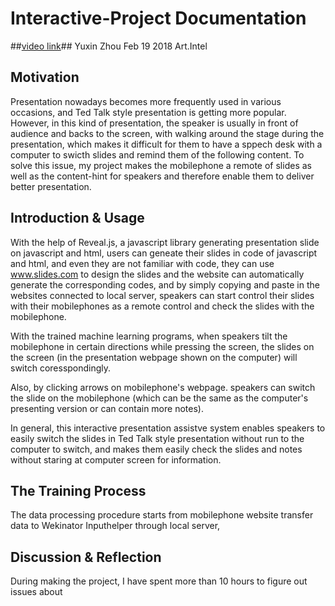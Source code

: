# Interactive-Project Documentation

##[video link](https://youtu.be/-b6IFrfuDm4)##
Yuxin Zhou
Feb 19 2018
Art.Intel

## Motivation
Presentation nowadays becomes more frequently used in various occasions, and Ted Talk style presentation is getting more popular. However, in this kind of presentation, the speaker is usually in front of audience and backs to the screen, with walking around the stage during the presentation, which makes it difficult for them to have a sppech desk with a computer to swicth slides and remind them of the following content. To solve this issue, my project makes the mobilephone a remote of slides as well as the content-hint for speakers and therefore enable them to deliver better presentation.

## Introduction & Usage
With the help of Reveal.js, a javascript library generating presentation slide on javascript and html, users can geneate their slides in code of javascript and html, and even they are not familiar with code, they can use www.slides.com to design the slides and the website can automatically generate the corresponding codes, and by simply copying and paste in the websites connected to local server, speakers can start control their slides with their mobilephones as a remote control and check the slides with the mobilephone.

With the trained machine learning programs, when speakers tilt the mobilephone in certain directions while pressing the screen, the slides  on the screen (in the presentation webpage shown on the computer) will switch coresspondingly. 

Also, by clicking arrows on mobilephone's webpage. speakers can switch the slide on the mobilephone (which can be the same as the computer's presenting version or can contain more notes). 

In general, this interactive presentation assistve system enables speakers to easily switch the slides in Ted Talk style presentation without run to the computer to switch, and makes them easily check the slides and notes without staring at computer screen for information.

## The Training Process
The data processing procedure starts from mobilephone website transfer data to Wekinator Inputhelper through local server, 


## Discussion & Reflection
During making the project, I have spent more than 10 hours to figure out issues about 
